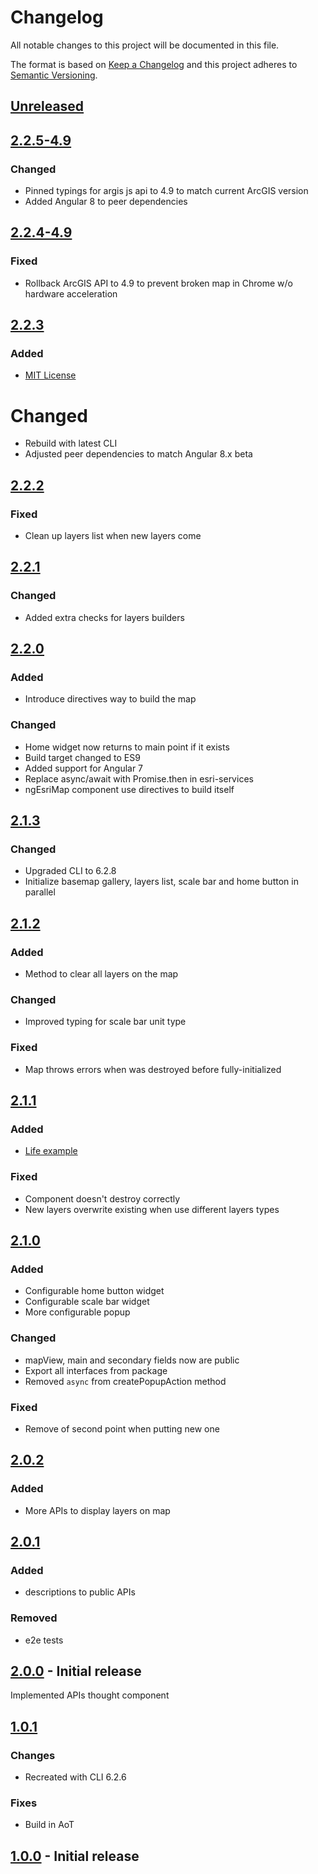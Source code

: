 # Changelog
All notable changes to this project will be documented in this file.

The format is based on [Keep a Changelog](https://keepachangelog.com/en/1.0.0/)
and this project adheres to [Semantic Versioning](https://semver.org/spec/v2.0.0.html).

## [Unreleased]
## [2.2.5-4.9]
### Changed
- Pinned typings for argis js api to 4.9 to match current ArcGIS version
- Added Angular 8 to peer dependencies

## [2.2.4-4.9]
### Fixed
- Rollback ArcGIS API to 4.9 to prevent broken map in Chrome w/o hardware acceleration

## [2.2.3]
### Added
- [MIT License](LICENSE)

# Changed
- Rebuild with latest CLI
- Adjusted peer dependencies to match Angular 8.x beta

## [2.2.2]
### Fixed
- Clean up layers list when new layers come

## [2.2.1]
### Changed
- Added extra checks for layers builders

## [2.2.0]
### Added
- Introduce directives way to build the map

### Changed
- Home widget now returns to main point if it exists
- Build target changed to ES9
- Added support for Angular 7
- Replace async/await with Promise.then in esri-services
- ngEsriMap component use directives to build itself

## [2.1.3]
### Changed
- Upgraded CLI to 6.2.8
- Initialize basemap gallery, layers list, scale bar and home button in parallel

## [2.1.2]
### Added
- Method to clear all layers on the map

### Changed
- Improved typing for scale bar unit type

### Fixed
- Map throws errors when was destroyed before fully-initialized

## [2.1.1]
### Added
- [Life example](https://l2jliga.github.io/esri-map)

### Fixed
- Component doesn't destroy correctly
- New layers overwrite existing when use different layers types

## [2.1.0]
### Added
- Configurable home button widget
- Configurable scale bar widget
- More configurable popup

### Changed
- mapView, main and secondary fields now are public
- Export all interfaces from package
- Removed `async` from createPopupAction method

### Fixed
- Remove of second point when putting new one

## [2.0.2]
### Added
- More APIs to display layers on map

## [2.0.1]
### Added
- descriptions to public APIs

### Removed
- e2e tests

## [2.0.0] - Initial release
Implemented APIs thought component

## [1.0.1]
### Changes
- Recreated with CLI 6.2.6

### Fixes
- Build in AoT

## [1.0.0] - Initial release

[Unreleased]: https://github.com/L2jLiga/esri-map/compare/v2.2.5-4.9...HEAD
[2.2.5-4.9]: https://github.com/L2jLiga/esri-map/compare/v2.2.4-4.9...v2.2.5-4.9
[2.2.4-4.9]: https://github.com/L2jLiga/esri-map/compare/v2.2.3...v2.2.4-4.9
[2.2.3]: https://github.com/L2jLiga/esri-map/compare/v2.2.2...v2.2.3
[2.2.2]: https://github.com/L2jLiga/esri-map/compare/v2.2.1...v2.2.2
[2.2.1]: https://github.com/L2jLiga/esri-map/compare/v2.2.0...v2.2.1
[2.2.0]: https://github.com/L2jLiga/esri-map/compare/v2.1.3...v2.2.0
[2.1.3]: https://github.com/L2jLiga/esri-map/compare/v2.1.2...v2.1.3
[2.1.2]: https://github.com/L2jLiga/esri-map/compare/v2.1.1...v2.1.2
[2.1.1]: https://github.com/L2jLiga/esri-map/compare/v2.1.0...v2.1.1
[2.1.0]: https://github.com/L2jLiga/esri-map/compare/4fa4348...v2.1.0
[2.0.2]: https://github.com/L2jLiga/esri-map/compare/v2.0.1...4fa4348
[2.0.1]: https://github.com/L2jLiga/esri-map/compare/v2.0.0...v2.0.1
[2.0.0]: https://github.com/L2jLiga/esri-map/compare/v1.0.1...v2.0.0
[1.0.1]: https://github.com/L2jLiga/esri-map/compare/74a89d1...v1.0.1
[1.0.0]: https://github.com/L2jLiga/esri-map/compare/41b70cb...74a89d1
